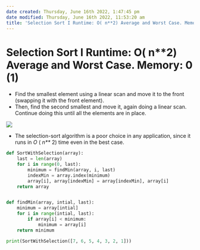 ```yaml
---
date created: Thursday, June 16th 2022, 1:47:45 pm
date modified: Thursday, June 16th 2022, 11:53:20 am
title: 'Selection Sort I Runtime: O( n**2) Average and Worst Case. Memory: 0 (1)'
---
```

# Selection Sort I Runtime: O( n**2) Average and Worst Case. Memory: 0 (1)

- Find the smallest element using a linear scan and move it to the front (swapping it with the front element).
- Then, find the second smallest and move it, again doing a linear scan. Continue doing this until all the elements are in place.

![](https://miro.medium.com/max/1400/1*l5skal1-UC-GtSc8ORE-2A.png)

- The selection-sort algorithm is a poor choice in any application, since it runs in _O_ ( _n**_ 2) time even in the best case.

```python
def SortWithSelection(array):
    last = len(array)
    for i in range(0, last):
        minimum = findMin(array, i, last)
        indexMin = array.index(minimum)
        array[i], array[indexMin] = array[indexMin], array[i]
    return array


def findMin(array, intial, last):
    minimum = array[intial]
    for i in range(intial, last):
        if array[i] < minimum:
            minimum = array[i]
    return minimum

print(SortWithSelection([7, 6, 5, 4, 3, 2, 1]))
```
